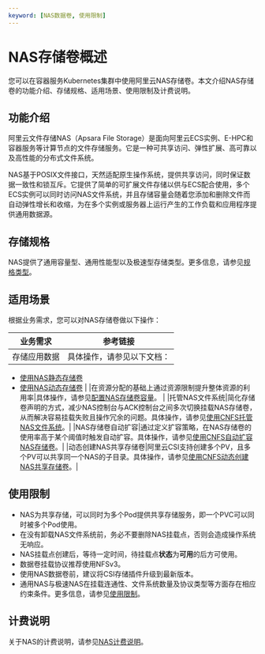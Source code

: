 ```yaml
---
keyword: [NAS数据卷, 使用限制]
---
```


# NAS存储卷概述

您可以在容器服务Kubernetes集群中使用阿里云NAS存储卷。本文介绍NAS存储卷的功能介绍、存储规格、适用场景、使用限制及计费说明。

## 功能介绍

阿里云文件存储NAS（Apsara File Storage）是面向阿里云ECS实例、E-HPC和容器服务等计算节点的文件存储服务。它是一种可共享访问、弹性扩展、高可靠以及高性能的分布式文件系统。

NAS基于POSIX文件接口，天然适配原生操作系统，提供共享访问，同时保证数据一致性和锁互斥。它提供了简单的可扩展文件存储以供与ECS配合使用，多个ECS实例可以同时访问NAS文件系统，并且存储容量会随着您添加和删除文件而自动弹性增长和收缩，为在多个实例或服务器上运行产生的工作负载和应用程序提供通用数据源。

## 存储规格

NAS提供了通用容量型、通用性能型以及极速型存储类型。更多信息，请参见[规格类型]()。

## 适用场景

根据业务需求，您可以对NAS存储卷做以下操作：

|业务需求|参考链接|
|----|----|
|存储应用数据|具体操作，请参见以下文档：

-   [使用NAS静态存储卷](/intl.zh-CN/Kubernetes集群用户指南/存储-CSI/NAS存储卷/使用NAS静态存储卷.md)
-   [使用NAS动态存储卷](/intl.zh-CN/Kubernetes集群用户指南/存储-CSI/NAS存储卷/使用NAS动态存储卷.md) |
|在资源分配的基础上通过资源限制提升整体资源的利用率|具体操作，请参见[配置NAS存储卷容量](/intl.zh-CN/Kubernetes集群用户指南/存储-CSI/NAS存储卷/配置NAS存储卷容量.md)。 |
|托管NAS文件系统|简化存储卷声明的方式，减少NAS控制台与ACK控制台之间多次切换挂载NAS存储卷，从而解决容易挂载失败且操作冗余的问题。具体操作，请参见[使用CNFS托管NAS文件系统](/intl.zh-CN/Kubernetes集群用户指南/存储-CSI/容器网络文件系统/使用CNFS托管NAS文件系统.md)。|
|NAS存储卷自动扩容|通过定义扩容策略，在NAS存储卷的使用率高于某个阈值时触发自动扩容。具体操作，请参见[使用CNFS自动扩容NAS存储卷]()。|
|动态创建NAS共享存储卷|阿里云CSI支持创建多个PV，且多个PV可以共享同一个NAS的子目录。具体操作，请参见[使用CNFS动态创建NAS共享存储卷]()。|

## 使用限制

-   NAS为共享存储，可以同时为多个Pod提供共享存储服务，即一个PVC可以同时被多个Pod使用。
-   在没有卸载NAS文件系统前，务必不要删除NAS挂载点，否则会造成操作系统无响应。
-   NAS挂载点创建后，等待一定时间，待挂载点**状态**为**可用**的后方可使用。
-   数据卷挂载协议推荐使用NFSv3。
-   使用NAS数据卷前，建议将CSI存储插件升级到最新版本。
-   通用NAS与极速NAS在挂载连通性、文件系统数量及协议类型等方面存在相应约束条件。更多信息，请参见[使用限制]()。

## 计费说明

关于NAS的计费说明，请参见[NAS计费说明]()。

